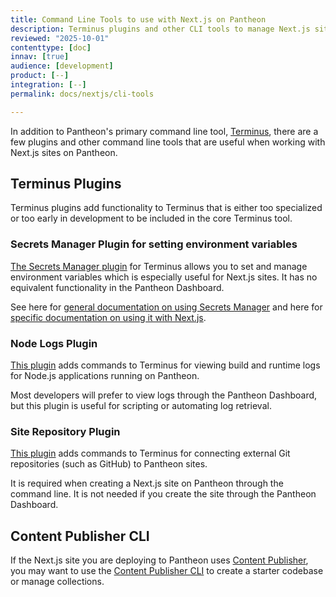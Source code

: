 ```yaml
---
title: Command Line Tools to use with Next.js on Pantheon
description: Terminus plugins and other CLI tools to manage Next.js sites on Pantheon
reviewed: "2025-10-01"
contenttype: [doc]
innav: [true]
audience: [development]
product: [--]
integration: [--]
permalink: docs/nextjs/cli-tools

---
```


<Partial file="nextjs-pre-ga.md" />

In addition to Pantheon's primary command line tool, [Terminus](https://docs.pantheon.io/terminus), there are a few plugins and other command line tools that are useful when working with Next.js sites on Pantheon.

## Terminus Plugins

Terminus plugins add functionality to Terminus that is either too specialized or too early in development to be included in the core Terminus tool.

### Secrets Manager Plugin for setting environment variables

[The Secrets Manager plugin](https://github.com/pantheon-systems/terminus-secrets-manager-plugin) for Terminus allows you to set and manage environment variables which is especially useful for Next.js sites. It has no equivalent functionality in the Pantheon Dashboard.

See here for [general documentation on using Secrets Manager](/guides/secrets) and here for [specific documentation on using it with Next.js](/nextjs/environment-variables).

### Node Logs Plugin

[This plugin](https://github.com/pantheon-systems/terminus-node-logs-plugin) adds commands to Terminus for viewing build and runtime logs for Node.js applications running on Pantheon.

Most developers will prefer to view logs through the Pantheon Dashboard, but this plugin is useful for scripting or automating log retrieval.

### Site Repository Plugin

[This plugin](https://github.com/pantheon-systems/terminus-repository-plugin) adds commands to Terminus for connecting external Git repositories (such as GitHub) to Pantheon sites.

It is required when creating a Next.js site on Pantheon through the command line.
It is not needed if you create the site through the Pantheon Dashboard.

## Content Publisher CLI

If the Next.js site you are deploying to Pantheon uses [Content Publisher](https://docs.content.pantheon.io/nextjs-tutorial), you may want to use the [Content Publisher CLI](https://docs.content.pantheon.io/cli-setup) to create a starter codebase or manage collections.
